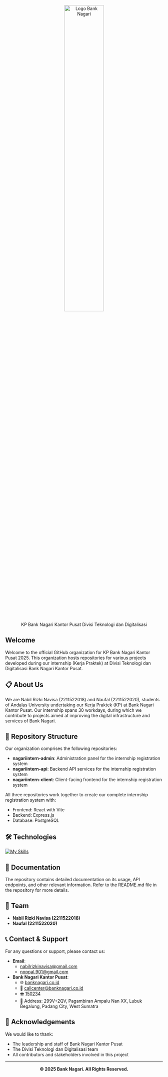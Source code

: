 <div align="center">
  <img src="https://github.com/user-attachments/assets/18467f6d-0eb0-4122-ab23-a339c2b1b34c" alt="Logo Bank Nagari" style="width: 50%;">
  <p>KP Bank Nagari Kantor Pusat Divisi Teknologi dan Digitalisasi</p>
</div>

## Welcome
Welcome to the official GitHub organization for KP Bank Nagari Kantor Pusat 2025. This organization hosts repositories for various projects developed during our internship (Kerja Praktek) at Divisi Teknologi dan Digitalisasi Bank Nagari Kantor Pusat.

## 📋 About Us
We are Nabil Rizki Navisa (2211522018) and Naufal (2211522020), students of Andalas University undertaking our Kerja Praktek (KP) at Bank Nagari Kantor Pusat. Our internship spans 30 workdays, during which we contribute to projects aimed at improving the digital infrastructure and services of Bank Nagari.

## 📁 Repository Structure
Our organization comprises the following repositories:

- **nagariintern-admin**: Administration panel for the internship registration system
- **nagariintern-api**: Backend API services for the internship registration system
- **nagariintern-client**: Client-facing frontend for the internship registration system

All three repositories work together to create our complete internship registration system with:
- Frontend: React with Vite
- Backend: Express.js
- Database: PostgreSQL

## 🛠️ Technologies
[![My Skills](https://skillicons.dev/icons?i=js,react,express,nodejs,vite,postgresql,tailwind)](https://skillicons.dev)

## 📄 Documentation
The repository contains detailed documentation on its usage, API endpoints, and other relevant information. Refer to the README.md file in the repository for more details.

## 👥 Team
- **Nabil Rizki Navisa (2211522018)**
- **Naufal (2211522020)**

## 📞 Contact & Support
For any questions or support, please contact us:
- **Email**: 
  - [nabilrizkinavisa@gmail.com](mailto:nabilrizkinavisa@gmail.com)
  - [noppal.901@gmail.com](mailto:noppal.901@gmail.com)
- **Bank Nagari Kantor Pusat**:
  - 🌐 [banknagari.co.id](https://www.banknagari.co.id)
  - 📧 [callcenter@banknagari.co.id](mailto:callcenter@banknagari.co.id)
  - ☎️ [150234](tel:150234)
  - 📍 Address: 299V+2QV, Pagambiran Ampalu Nan XX, Lubuk Begalung, Padang City, West Sumatra

## 🙏 Acknowledgements
We would like to thank:
- The leadership and staff of Bank Nagari Kantor Pusat
- The Divisi Teknologi dan Digitalisasi team
- All contributors and stakeholders involved in this project

---
<div align="center">
<strong>© 2025 Bank Nagari. All Rights Reserved.</strong>
</div>
